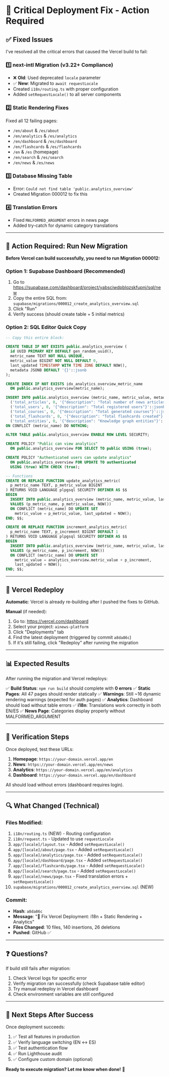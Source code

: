 # 🚨 Critical Deployment Fix - Action Required

## ✅ Fixed Issues

I've resolved all the critical errors that caused the Vercel build to fail:

### 1️⃣ **next-intl Migration (v3.22+ Compliance)**
- ❌ **Old**: Used deprecated `locale` parameter
- ✅ **New**: Migrated to `await requestLocale`
- Created `i18n/routing.ts` with proper configuration
- Added `setRequestLocale()` to all server components

### 2️⃣ **Static Rendering Fixes**
Fixed all 12 failing pages:
- `/en/about` & `/es/about`
- `/en/analytics` & `/es/analytics`
- `/en/dashboard` & `/es/dashboard`
- `/en/flashcards` & `/es/flashcards`
- `/en` & `/es` (homepage)
- `/en/search` & `/es/search`
- `/en/news` & `/es/news`

### 3️⃣ **Database Missing Table**
- Error: `Could not find table 'public.analytics_overview'`
- Created Migration 000012 to fix this

### 4️⃣ **Translation Errors**
- Fixed `MALFORMED_ARGUMENT` errors in news page
- Added try-catch for dynamic category translations

---

## 🔧 Action Required: Run New Migration

**Before Vercel can build successfully, you need to run Migration 000012:**

### Option 1: Supabase Dashboard (Recommended)
1. Go to https://supabase.com/dashboard/project/yabsciwdpblqzskfupnj/sql/new
2. Copy the entire SQL from: `supabase/migrations/000012_create_analytics_overview.sql`
3. Click "Run"
4. Verify success (should create table + 5 initial metrics)

### Option 2: SQL Editor Quick Copy
```sql
-- Copy this entire block:

CREATE TABLE IF NOT EXISTS public.analytics_overview (
  id UUID PRIMARY KEY DEFAULT gen_random_uuid(),
  metric_name TEXT NOT NULL UNIQUE,
  metric_value BIGINT NOT NULL DEFAULT 0,
  last_updated TIMESTAMP WITH TIME ZONE DEFAULT NOW(),
  metadata JSONB DEFAULT '{}'::jsonb
);

CREATE INDEX IF NOT EXISTS idx_analytics_overview_metric_name 
  ON public.analytics_overview(metric_name);

INSERT INTO public.analytics_overview (metric_name, metric_value, metadata) VALUES
  ('total_articles', 0, '{"description": "Total number of news articles"}'::jsonb),
  ('total_users', 0, '{"description": "Total registered users"}'::jsonb),
  ('total_courses', 0, '{"description": "Total generated courses"}'::jsonb),
  ('total_flashcards', 0, '{"description": "Total flashcards created"}'::jsonb),
  ('total_entities', 0, '{"description": "Knowledge graph entities"}'::jsonb)
ON CONFLICT (metric_name) DO NOTHING;

ALTER TABLE public.analytics_overview ENABLE ROW LEVEL SECURITY;

CREATE POLICY "Public can view analytics"
  ON public.analytics_overview FOR SELECT TO public USING (true);

CREATE POLICY "Authenticated users can update analytics"
  ON public.analytics_overview FOR UPDATE TO authenticated
  USING (true) WITH CHECK (true);

-- Functions
CREATE OR REPLACE FUNCTION update_analytics_metric(
  p_metric_name TEXT, p_metric_value BIGINT
) RETURNS VOID LANGUAGE plpgsql SECURITY DEFINER AS $$
BEGIN
  INSERT INTO public.analytics_overview (metric_name, metric_value, last_updated)
  VALUES (p_metric_name, p_metric_value, NOW())
  ON CONFLICT (metric_name) DO UPDATE SET 
    metric_value = p_metric_value, last_updated = NOW();
END; $$;

CREATE OR REPLACE FUNCTION increment_analytics_metric(
  p_metric_name TEXT, p_increment BIGINT DEFAULT 1
) RETURNS VOID LANGUAGE plpgsql SECURITY DEFINER AS $$
BEGIN
  INSERT INTO public.analytics_overview (metric_name, metric_value, last_updated)
  VALUES (p_metric_name, p_increment, NOW())
  ON CONFLICT (metric_name) DO UPDATE SET 
    metric_value = analytics_overview.metric_value + p_increment,
    last_updated = NOW();
END; $$;
```

---

## 🔄 Vercel Redeploy

**Automatic**: Vercel is already re-building after I pushed the fixes to GitHub.

**Manual** (if needed):
1. Go to: https://vercel.com/dashboard
2. Select your project: `ainews-platform`
3. Click "Deployments" tab
4. Find the latest deployment (triggered by commit `a8da86c`)
5. If it's still failing, click "Redeploy" after running the migration

---

## 📊 Expected Results

After running the migration and Vercel redeploys:

✅ **Build Status**: `npm run build` should complete with **0 errors**
✅ **Static Pages**: All 47 pages should render statically
✅ **Warnings**: Still ~16 dynamic rendering warnings (expected for auth pages)
✅ **Analytics**: Dashboard should load without table errors
✅ **i18n**: Translations work correctly in both EN/ES
✅ **News Page**: Categories display properly without MALFORMED_ARGUMENT

---

## 🎯 Verification Steps

Once deployed, test these URLs:
1. **Homepage**: `https://your-domain.vercel.app/en`
2. **News**: `https://your-domain.vercel.app/en/news`
3. **Analytics**: `https://your-domain.vercel.app/en/analytics`
4. **Dashboard**: `https://your-domain.vercel.app/en/dashboard`

All should load without errors (dashboard requires login).

---

## 🔍 What Changed (Technical)

### Files Modified:
1. `i18n/routing.ts` (NEW) - Routing configuration
2. `i18n/request.ts` - Updated to use `requestLocale`
3. `app/[locale]/layout.tsx` - Added `setRequestLocale()`
4. `app/[locale]/about/page.tsx` - Added `setRequestLocale()`
5. `app/[locale]/analytics/page.tsx` - Added `setRequestLocale()`
6. `app/[locale]/dashboard/page.tsx` - Added `setRequestLocale()`
7. `app/[locale]/flashcards/page.tsx` - Added `setRequestLocale()`
8. `app/[locale]/search/page.tsx` - Added `setRequestLocale()`
9. `app/[locale]/news/page.tsx` - Fixed translation errors + `setRequestLocale()`
10. `supabase/migrations/000012_create_analytics_overview.sql` (NEW)

### Commit:
- **Hash**: `a8da86c`
- **Message**: "🔧 Fix Vercel Deployment: i18n + Static Rendering + Analytics"
- **Files Changed**: 10 files, 140 insertions, 26 deletions
- **Pushed**: GitHub ✅

---

## ❓ Questions?

If build still fails after migration:
1. Check Vercel logs for specific error
2. Verify migration ran successfully (check Supabase table editor)
3. Try manual redeploy in Vercel dashboard
4. Check environment variables are still configured

---

## 🚀 Next Steps After Success

Once deployment succeeds:
1. ✅ Test all features in production
2. ✅ Verify language switching (EN ↔ ES)
3. ✅ Test authentication flow
4. ✅ Run Lighthouse audit
5. ✅ Configure custom domain (optional)

**Ready to execute migration? Let me know when done!** 🎯
